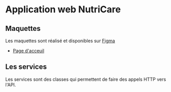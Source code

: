 # Application web NutriCare

## Maquettes
Les maquettes sont réalisé et disponibles sur [Figma](https://www.figma.com/)

- [Page d'acceuil](https://www.figma.com/)

## Les services
Les services sont des classes qui permettent de faire des appels HTTP vers l'API.
